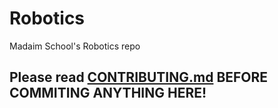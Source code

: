 # Robotics
Madaim School's Robotics repo
## Please read [CONTRIBUTING.md](CONTRIBUTING.md) BEFORE COMMITING ANYTHING HERE!
